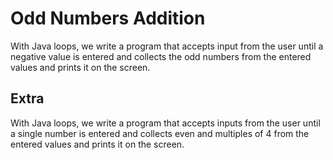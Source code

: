 # Odd Numbers Addition
With Java loops, we write a program that accepts input from the user until a negative value is entered and collects the odd numbers from the entered values and prints it on the screen.

## Extra
With Java loops, we write a program that accepts inputs from the user until a single number is entered and collects even and multiples of 4 from the entered values and prints it on the screen.